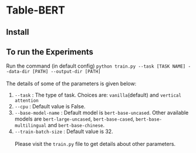 # Table-BERT

## Install

## To run the Experiments

   Run the command (in default config) `python train.py --task [TASK NAME] --data-dir [PATH] --output-dir [PATH]`</br ></br >
  The details of some of the parameters is given below:</br >
  1. `--task` : The type of task. Choices are: `vanilla`(default) and `vertical attention`
  2. `--cpu` : Default value is False. 
  3. `--base-model-name` : Default model is `bert-base-uncased`. Other available models are `bert-large-uncased`, `bert-base-cased`, `bert-base-multilingual` and `bert-base-chinese`.
  4. `--train-batch-size` : Default value is 32. </br ></br >
Please visit the `train.py` file to get details about other parameters.
